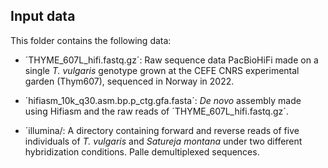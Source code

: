 ## Input data
This folder contains the following data:

- ´THYME_607L_hifi.fastq.gz´: Raw sequence data PacBioHiFi made on a single *T. vulgaris* genotype grown at the CEFE CNRS experimental garden (Thym607), sequenced in Norway in 2022. 

- ´hifiasm_10k_q30.asm.bp.p_ctg.gfa.fasta´: *De novo* assembly made using Hifiasm and the raw reads of ´THYME_607L_hifi.fastq.gz´. 

- ´illumina/: A directory containing forward and reverse reads of five individuals of *T. vulgaris* and *Satureja montana* under two different hybridization conditions. Palle demultiplexed sequences. 